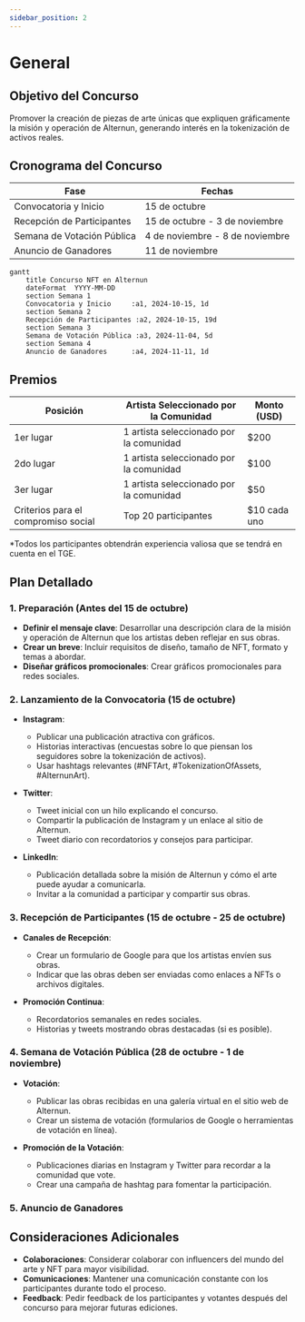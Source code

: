 ```yaml
---
sidebar_position: 2
---
```


# General

## Objetivo del Concurso
Promover la creación de piezas de arte únicas que expliquen gráficamente la misión y operación de Alternun, generando interés en la tokenización de activos reales.

## Cronograma del Concurso

| Fase                       | Fechas                          |
| -------------------------- | ------------------------------- |
| Convocatoria y Inicio      | 15 de octubre                   |
| Recepción de Participantes | 15 de octubre - 3 de noviembre  |
| Semana de Votación Pública | 4 de noviembre - 8 de noviembre |
| Anuncio de Ganadores       | 11 de noviembre                 |

```mermaid
gantt
    title Concurso NFT en Alternun
    dateFormat  YYYY-MM-DD
    section Semana 1
    Convocatoria y Inicio     :a1, 2024-10-15, 1d
    section Semana 2
    Recepción de Participantes :a2, 2024-10-15, 19d
    section Semana 3
    Semana de Votación Pública :a3, 2024-11-04, 5d
    section Semana 4
    Anuncio de Ganadores      :a4, 2024-11-11, 1d

```

## Premios

| Posición                            | Artista Seleccionado por la Comunidad   | Monto (USD)  |
| ----------------------------------- | --------------------------------------- | ------------ |
| 1er lugar                           | 1 artista seleccionado por la comunidad | $200         |
| 2do lugar                           | 1 artista seleccionado por la comunidad | $100         |
| 3er lugar                           | 1 artista seleccionado por la comunidad | $50          |
| Criterios para el compromiso social | Top 20 participantes                    | $10 cada uno |

*Todos los participantes obtendrán experiencia valiosa que se tendrá en cuenta en el TGE.

## Plan Detallado

### 1. Preparación (Antes del 15 de octubre)
- **Definir el mensaje clave**: Desarrollar una descripción clara de la misión y operación de Alternun que los artistas deben reflejar en sus obras.
- **Crear un breve**: Incluir requisitos de diseño, tamaño de NFT, formato y temas a abordar.
- **Diseñar gráficos promocionales**: Crear gráficos promocionales para redes sociales.

### 2. Lanzamiento de la Convocatoria (15 de octubre)
- **Instagram**:
  - Publicar una publicación atractiva con gráficos.
  - Historias interactivas (encuestas sobre lo que piensan los seguidores sobre la tokenización de activos).
  - Usar hashtags relevantes (#NFTArt, #TokenizationOfAssets, #AlternunArt).
  
- **Twitter**:
  - Tweet inicial con un hilo explicando el concurso.
  - Compartir la publicación de Instagram y un enlace al sitio de Alternun.
  - Tweet diario con recordatorios y consejos para participar.
  
- **LinkedIn**:
  - Publicación detallada sobre la misión de Alternun y cómo el arte puede ayudar a comunicarla.
  - Invitar a la comunidad a participar y compartir sus obras.

### 3. Recepción de Participantes (15 de octubre - 25 de octubre)
- **Canales de Recepción**:
  - Crear un formulario de Google para que los artistas envíen sus obras.
  - Indicar que las obras deben ser enviadas como enlaces a NFTs o archivos digitales.
  
- **Promoción Continua**:
  - Recordatorios semanales en redes sociales.
  - Historias y tweets mostrando obras destacadas (si es posible).

### 4. Semana de Votación Pública (28 de octubre - 1 de noviembre)
- **Votación**:
  - Publicar las obras recibidas en una galería virtual en el sitio web de Alternun.
  - Crear un sistema de votación (formularios de Google o herramientas de votación en línea).
  
- **Promoción de la Votación**:
  - Publicaciones diarias en Instagram y Twitter para recordar a la comunidad que vote.
  - Crear una campaña de hashtag para fomentar la participación.

### 5. Anuncio de Ganadores

## Consideraciones Adicionales
- **Colaboraciones**: Considerar colaborar con influencers del mundo del arte y NFT para mayor visibilidad.
- **Comunicaciones**: Mantener una comunicación constante con los participantes durante todo el proceso.
- **Feedback**: Pedir feedback de los participantes y votantes después del concurso para mejorar futuras ediciones.
